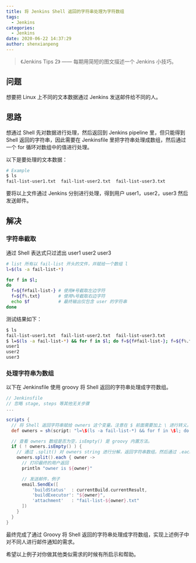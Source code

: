 ```yaml
---
title: 将 Jenkins Shell 返回的字符串处理为字符数组
tags:
  - Jenkins
categories:
  - Jenkins
date: 2020-06-22 14:37:29
author: shenxianpeng
---
```


> 《Jenkins Tips 2》 —— 每期用简短的图文描述一个 Jenkins 小技巧。

## 问题

想要把 Linux 上不同的文本数据通过 Jenkins 发送邮件给不同的人。

<!-- more -->

## 思路

想通过 Shell 先对数据进行处理，然后返回到 Jenkins pipeline 里，但只能得到 Shell 返回的字符串，因此需要在 Jenkinsfile 里把字符串处理成数组，然后通过一个 for 循环对数组中的值进行处理。

以下是要处理的文本数据：

```bash
# Example
$ ls
fail-list-user1.txt  fail-list-user2.txt  fail-list-user3.txt
```

要将以上文件通过 Jenkins 分别进行处理，得到用户 user1，user2，user3 然后发送邮件。

## 解决

### 字符串截取

通过 Shell 表达式只过滤出 user1 user2 user3

```bash
# list 所有以 fail-list 开头的文件，并赋给一个数组 l
l=$(ls -a fail-list-*)

for f in $l;
do
  f=${f#fail-list-} # 使用#号截取左边字符
  f=${f%.txt}       # 使用%号截取右边字符
  echo $f           # 最终输出仅包含 user 的字符串
done
```

测试结果如下：

```bash
$ ls
fail-list-user1.txt  fail-list-user2.txt  fail-list-user3.txt
$ l=$(ls -a fail-list-*) && for f in $l; do f=${f#fail-list-}; f=${f%.txt}; echo $f ; done;
user1
user2
user3
```

### 处理字符串为数组

以下在 Jenkinsfile 使用 groovy 将 Shell 返回的字符串处理成字符数组。

```groovy
// Jenkinsfile
// 忽略 stage, steps 等其他无关步骤
...

scripts {
  // 将 Shell 返回字符串赋给 owners 这个变量。注意在 $ 前面需要加上 \ 进行转义。
  def owners = sh(script: "l=\$(ls -a fail-list-*) && for f in \$l; do f=\${f#fail-list-}; f=\${f%.txt}; echo \$f ; done;", returnStdout:true).trim()

  // 查看 owners 数组是否为空，isEmpty() 是 groovy 内置方法。
  if ( ! owners.isEmpty() ) {
    // 通过 .split() 对 owners string 进行分解，返回字符串数组。然后通过 .each() 对返回的字符串数组进行循环。
    owners.split().each { owner ->
      // 打印最终的用户返回
      println "owner is ${owner}"

      // 发送邮件，例子
      email.SendEx([
          'buildStatus'  : currentBuild.currentResult,
          'buildExecutor': "${owner}",
          'attachment'   : "fail-list-${owner}.txt"
      ])
    }
  }
}
```

最终完成了通过 Groovy 将 Shell 返回的字符串处理成字符数组，实现上述例子中对不同人进行邮件通知的需求。

希望以上例子对你做其他类似需求的时候有所启示和帮助。
